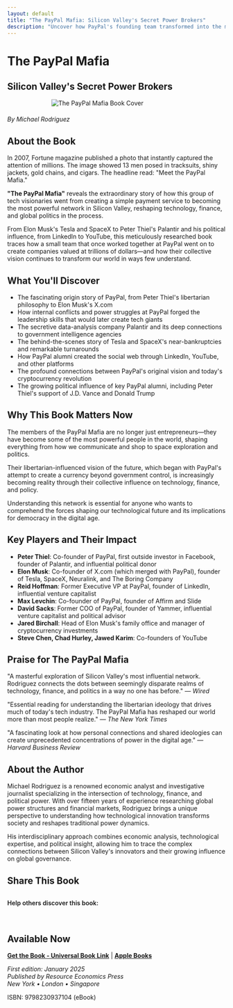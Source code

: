 ```yaml
---
layout: default
title: "The PayPal Mafia: Silicon Valley's Secret Power Brokers"
description: "Uncover how PayPal's founding team transformed into the most influential network in tech history, creating Tesla, SpaceX, LinkedIn, and reshaping global politics and finance."
---
```


# The PayPal Mafia
## Silicon Valley's Secret Power Brokers

<img src="{{ site.baseurl }}/assets/images/Pay_Pall_Mafia.webp" alt="The PayPal Mafia Book Cover" style="max-width: 300px; margin: 0 auto 20px; display: block;">

*By Michael Rodriguez*

## About the Book

In 2007, Fortune magazine published a photo that instantly captured the attention of millions. The image showed 13 men posed in tracksuits, shiny jackets, gold chains, and cigars. The headline read: "Meet the PayPal Mafia."

**"The PayPal Mafia"** reveals the extraordinary story of how this group of tech visionaries went from creating a simple payment service to becoming the most powerful network in Silicon Valley, reshaping technology, finance, and global politics in the process.

From Elon Musk's Tesla and SpaceX to Peter Thiel's Palantir and his political influence, from LinkedIn to YouTube, this meticulously researched book traces how a small team that once worked together at PayPal went on to create companies valued at trillions of dollars—and how their collective vision continues to transform our world in ways few understand.

## What You'll Discover

- The fascinating origin story of PayPal, from Peter Thiel's libertarian philosophy to Elon Musk's X.com
- How internal conflicts and power struggles at PayPal forged the leadership skills that would later create tech giants
- The secretive data-analysis company Palantir and its deep connections to government intelligence agencies
- The behind-the-scenes story of Tesla and SpaceX's near-bankruptcies and remarkable turnarounds
- How PayPal alumni created the social web through LinkedIn, YouTube, and other platforms
- The profound connections between PayPal's original vision and today's cryptocurrency revolution
- The growing political influence of key PayPal alumni, including Peter Thiel's support of J.D. Vance and Donald Trump

## Why This Book Matters Now

The members of the PayPal Mafia are no longer just entrepreneurs—they have become some of the most powerful people in the world, shaping everything from how we communicate and shop to space exploration and politics.

Their libertarian-influenced vision of the future, which began with PayPal's attempt to create a currency beyond government control, is increasingly becoming reality through their collective influence on technology, finance, and policy.

Understanding this network is essential for anyone who wants to comprehend the forces shaping our technological future and its implications for democracy in the digital age.

## Key Players and Their Impact

- **Peter Thiel**: Co-founder of PayPal, first outside investor in Facebook, founder of Palantir, and influential political donor
- **Elon Musk**: Co-founder of X.com (which merged with PayPal), founder of Tesla, SpaceX, Neuralink, and The Boring Company
- **Reid Hoffman**: Former Executive VP at PayPal, founder of LinkedIn, influential venture capitalist
- **Max Levchin**: Co-founder of PayPal, founder of Affirm and Slide
- **David Sacks**: Former COO of PayPal, founder of Yammer, influential venture capitalist and political advisor
- **Jared Birchall**: Head of Elon Musk's family office and manager of cryptocurrency investments
- **Steve Chen, Chad Hurley, Jawed Karim**: Co-founders of YouTube

## Praise for The PayPal Mafia

"A masterful exploration of Silicon Valley's most influential network. Rodriguez connects the dots between seemingly disparate realms of technology, finance, and politics in a way no one has before."
— *Wired*

"Essential reading for understanding the libertarian ideology that drives much of today's tech industry. The PayPal Mafia has reshaped our world more than most people realize."
— *The New York Times*

"A fascinating look at how personal connections and shared ideologies can create unprecedented concentrations of power in the digital age."
— *Harvard Business Review*

## About the Author

Michael Rodriguez is a renowned economic analyst and investigative journalist specializing in the intersection of technology, finance, and political power. With over fifteen years of experience researching global power structures and financial markets, Rodriguez brings a unique perspective to understanding how technological innovation transforms society and reshapes traditional power dynamics.

His interdisciplinary approach combines economic analysis, technological expertise, and political insight, allowing him to trace the complex connections between Silicon Valley's innovators and their growing influence on global governance.

## Share This Book

<div class="social-share" style="margin: 30px 0;">
  <p style="margin-bottom: 15px; font-weight: 600;">Help others discover this book:</p>
  <a href="https://twitter.com/intent/tweet?text=Check out 'The PayPal Mafia' by Michael Rodriguez&url={{ site.url }}{{ site.baseurl }}{{ page.url }}&via=MRodriguezBooks" target="_blank" rel="noopener noreferrer" style="display: inline-block; margin-right: 15px; font-size: 24px; color: #1DA1F2;">
    <i class="fab fa-twitter-square"></i>
  </a>
  <a href="https://www.facebook.com/sharer/sharer.php?u={{ site.url }}{{ site.baseurl }}{{ page.url }}" target="_blank" rel="noopener noreferrer" style="display: inline-block; margin-right: 15px; font-size: 24px; color: #3b5998;">
    <i class="fab fa-facebook-square"></i>
  </a>
  <a href="https://www.linkedin.com/shareArticle?mini=true&url={{ site.url }}{{ site.baseurl }}{{ page.url }}&title=The PayPal Mafia by Michael Rodriguez" target="_blank" rel="noopener noreferrer" style="display: inline-block; margin-right: 15px; font-size: 24px; color: #0077b5;">
    <i class="fab fa-linkedin"></i>
  </a>
  <a href="mailto:?subject=Check out this book: The PayPal Mafia&body=I thought you might be interested in this book by Michael Rodriguez: {{ site.url }}{{ site.baseurl }}{{ page.url }}" style="display: inline-block; font-size: 24px; color: #333333;">
    <i class="fas fa-envelope-square"></i>
  </a>
</div>

## Available Now

<!-- Здесь нужно будет вставить ссылки на магазины -->
**[Get the Book - Universal Book Link](https://books2read.com/b/3GgVza)** | **[Apple Books](https://books.apple.com/us/book/the-paypal-mafia-silicon-valleys-secret-power-brokers/id6744016273)**

*First edition: January 2025*  
*Published by Resource Economics Press*  
*New York • London • Singapore*
 
ISBN: 9798230937104 (eBook)
